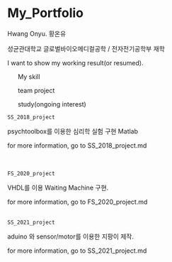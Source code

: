 # My_Portfolio
Hwang Onyu.
황온유

성균관대학교 
글로벌바이오메디컬공학 / 전자전기공학부 재학

I want to show my working result(or resumed). 


<ul> My skill</ul>
<ul>team project</ul>
<ul>study(ongoing interest)</ul>
  
  

```
SS_2018_project
```
psychtoolbox를 이용한 심리학 실험 구현
Matlab

for more information, go to SS_2018_project.md 
<br><br><br>


```
FS_2020_project
```
VHDL를 이용
Waiting Machine 구현. 

for more information, go to FS_2020_project.md 
<br><br>

```
SS_2021_project
```
aduino 와 sensor/motor를 이용한 지팡이 제작. 


for more information, go to SS_2021_project.md 
<br><br>
